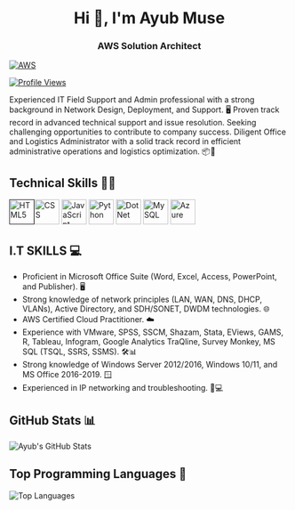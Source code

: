 <h1 align="center">Hi 👋, I'm Ayub Muse</h1>
<h3 align="center">AWS Solution Architect</h3>

<a  href="https://git.io/typing-svg"><img src="https://readme-typing-svg.demolab.com?font=Fira+Code&pause=1000&random=false&width=500&height=60&lines=Hi+%F0%9F%91%8B%2C+I'm+Ayub+Muse;I'm+Currently+learing+AWS" alt="AWS" /></a>


[![Profile Views](https://komarev.com/ghpvc/?username=ayubmuse&color=blueviolet&style=flat-square)](https://github.com/ayubmuse)

Experienced IT Field Support and Admin professional with a strong background in Network Design, Deployment, and Support. 🖥️ Proven track record in advanced technical support and issue resolution. Seeking challenging opportunities to contribute to company success. Diligent Office and Logistics Administrator with a solid track record in efficient administrative operations and logistics optimization. 📦💼

## Technical Skills 👩‍💻 
<a href="" target="_blank" rel="noreferrer"><img src="https://www.svgrepo.com/show/452228/html-5.svg" alt="HTML5" width="45" height="45"/></a><a href="https://www.w3schools.com/css/" target="_blank" rel="noreferrer"><img src="https://www.svgrepo.com/show/452185/css-3.svg" alt="CSS" width="45" height="45"/></a>  <a href="https://www.w3schools.com/js/" target="_blank" rel="noreferrer"><img src="https://www.svgrepo.com/show/29753/javascript.svg" alt="JavaScript" width="45" height="45"/></a> <a href="https://www.python.org/" target="_blank" rel="noreferrer"><img src="https://www.svgrepo.com/show/452091/python.svg" alt="Python" width="45" height="45"/></a>  <a href="https://dotnet.microsoft.com/en-us/languages" target="_blank" rel="noreferrer"> <img src="https://www.svgrepo.com/show/372837/dotnet.svg" alt="DotNet" width="45" height="45"/></a> <a href="https://www.mysql.com/" target="_blank" rel="noreferrer"> <img src="https://www.svgrepo.com/show/439233/mysql.svg" alt="MySQL" width="45" height="45"/></a> <a href="https://azure.microsoft.com/en-in" target="_blank" rel="noreferrer"> <img src="https://www.svgrepo.com/show/331732/microsoft-azure.svg" alt="Azure" width="45" height="45"/></a> 
  
## I.T SKILLS 💻
- Proficient in Microsoft Office Suite (Word, Excel, Access, PowerPoint, and Publisher). 🖥️
- Strong knowledge of network principles (LAN, WAN, DNS, DHCP, VLANs), Active Directory, and SDH/SONET, DWDM technologies. 🌐
- AWS Certified Cloud Practitioner. ☁️
- Experience with VMware, SPSS, SSCM, Shazam, Stata, EViews, GAMS, R, Tableau, Infogram, Google Analytics TraQline, Survey Monkey, MS SQL (TSQL, SSRS, SSMS). 🛠️📊
- Strong knowledge of Windows Server 2012/2016, Windows 10/11, and MS Office 2016-2019. 🪟
- Experienced in IP networking and troubleshooting. 🔧💻

## GitHub Stats 📊

![Ayub's GitHub Stats](https://github-readme-stats.vercel.app/api?username=ayubmuse&show_icons=true&hide=prs&count_private=true&theme=radical)

## Top Programming Languages 🚀

![Top Languages](https://github-readme-stats.vercel.app/api/top-langs/?username=ayubmuse&layout=compact&theme=radical)

